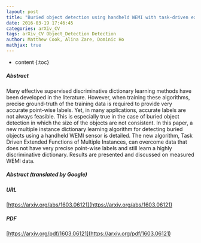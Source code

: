 ```yaml
---
layout: post
title: "Buried object detection using handheld WEMI with task-driven extended functions of multiple instances"
date: 2016-03-19 17:46:45
categories: arXiv_CV
tags: arXiv_CV Object_Detection Detection
author: Matthew Cook, Alina Zare, Dominic Ho
mathjax: true
---
```


* content
{:toc}

##### Abstract
Many effective supervised discriminative dictionary learning methods have been developed in the literature. However, when training these algorithms, precise ground-truth of the training data is required to provide very accurate point-wise labels. Yet, in many applications, accurate labels are not always feasible. This is especially true in the case of buried object detection in which the size of the objects are not consistent. In this paper, a new multiple instance dictionary learning algorithm for detecting buried objects using a handheld WEMI sensor is detailed. The new algorithm, Task Driven Extended Functions of Multiple Instances, can overcome data that does not have very precise point-wise labels and still learn a highly discriminative dictionary. Results are presented and discussed on measured WEMI data.

##### Abstract (translated by Google)


##### URL
[https://arxiv.org/abs/1603.06121](https://arxiv.org/abs/1603.06121)

##### PDF
[https://arxiv.org/pdf/1603.06121](https://arxiv.org/pdf/1603.06121)

